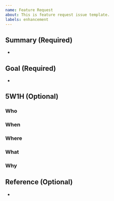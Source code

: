 ```yaml
---
name: Feature Request
about: This is feature request issue template.
labels: enhancement
---
```


## Summary (Required)

<!-- Write a summary. -->

-

## Goal (Required)

<!-- Write a completion conditions. -->

-

## 5W1H (Optional)

<!-- Write additional features 5W1H. -->

### Who

### When

### Where

### What

### Why

## Reference (Optional)

<!-- If exists attach a reference link. -->

-
